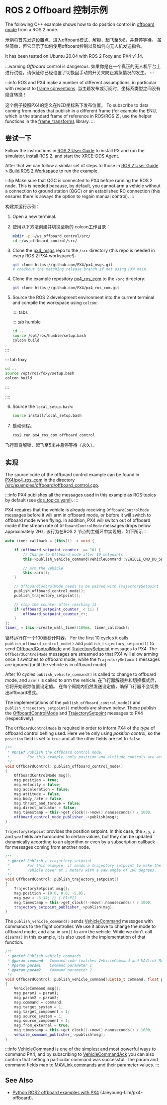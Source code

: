 # ROS 2 Offboard 控制示例

The following C++ example shows how to do position control in [offboard mode](../flight_modes/offboard.md) from a ROS 2 node.

示例将首先发送设置点、进入offboard模式、解锁、起飞至5米，并悬停等待。
虽然简单，但它显示了如何使用offboard控制以及如何向无人机发送指令。

It has been tested on Ubuntu 20.04 with ROS 2 Foxy and PX4 v1.14.

:::warning
_Offboard_ control is dangerous.
如果你是在一个真正的无人机平台上进行试验，请保证你已经设置了切换回手动的开关来防止紧急情况的发生。
:::

:::info
ROS and PX4 make a number of different assumptions, in particular with respect to [frame conventions](../ros/external_position_estimation.md#reference-frames-and-ros).
当主题发布或订阅时，坐标系类型之间没有隐含转换！

这个例子按照PX4的定义在NED坐标系下发布位置。
To subscribe to data coming from nodes that publish in a different frame (for example the ENU, which is the standard frame of reference in ROS/ROS 2), use the helper functions in the [frame_transforms](https://github.com/PX4/px4_ros_com/blob/main/src/lib/frame_transforms.cpp) library.
:::

## 尝试一下

Follow the instructions in [ROS 2 User Guide](../ros2/user_guide.md) to install PX and run the simulator, install ROS 2, and start the XRCE-DDS Agent.

After that we can follow a similar set of steps to those in [ROS 2 User Guide > Build ROS 2 Workspace](../ros2/user_guide.md#build-ros-2-workspace) to run the example.

:::tip
Make sure that QGC is connected to PX4 before running the ROS 2 node.
This is needed because, by default, you cannot arm a vehicle without a connection to ground station (QGC) or an established RC connection (this ensures there is always the option to regain manual control).
:::

构建并运行示例：

1. Open a new terminal.

2. 使用以下方法创建并切换至新的 colcon工作目录：

   ```sh
   mkdir -p ~/ws_offboard_control/src/
   cd ~/ws_offboard_control/src/
   ```

3. Clone the [px4_msgs](https://github.com/PX4/px4_msgs) repo to the `/src` directory (this repo is needed in every ROS 2 PX4 workspace!):

   ```sh
   git clone https://github.com/PX4/px4_msgs.git
   # checkout the matching release branch if not using PX4 main.
   ```

4. Clone the example repository [px4_ros_com](https://github.com/PX4/px4_ros_com) to the `/src` directory:

   ```sh
   git clone https://github.com/PX4/px4_ros_com.git
   ```

5. Source the ROS 2 development environment into the current terminal and compile the workspace using `colcon`:

   :::: tabs

   ::: tab humble

   ```sh
   cd ..
   source /opt/ros/humble/setup.bash
   colcon build
   ```


:::

   ::: tab foxy

   ```sh
   cd ..
   source /opt/ros/foxy/setup.bash
   colcon build
   ```


:::

   ::::

6. Source the `local_setup.bash`:

   ```sh
   source install/local_setup.bash
   ```

7. 启动例程。

   ```
   ros2 run px4_ros_com offboard_control
   ```

飞行器将解锁、起飞至5米并悬停等待（永久）。

## 实现

The source code of the offboard control example can be found in [PX4/px4_ros_com](https://github.com/PX4/px4_ros_com) in the directory [/src/examples/offboard/offboard_control.cpp](https://github.com/PX4/px4_ros_com/blob/main/src/examples/offboard/offboard_control.cpp).

:::info
PX4 publishes all the messages used in this example as ROS topics by default (see [dds_topics.yaml](https://github.com/PX4/PX4-Autopilot/blob/main/src/modules/uxrce_dds_client/dds_topics.yaml)).
:::

PX4 requires that the vehicle is already receiving `OffboardControlMode` messages before it will arm in offboard mode, or before it will switch to offboard mode when flying.
In addition, PX4 will switch out of offboard mode if the stream rate of `OffboardControlMode` messages drops below approximately 2Hz.
该行为在ROS 2 节点的主循环中实现的，如下所示：

```cpp
auto timer_callback = [this]() -> void {

	if (offboard_setpoint_counter_ == 10) {
		// Change to Offboard mode after 10 setpoints
		this->publish_vehicle_command(VehicleCommand::VEHICLE_CMD_DO_SET_MODE, 1, 6);

		// Arm the vehicle
		this->arm();
	}

	// OffboardControlMode needs to be paired with TrajectorySetpoint
	publish_offboard_control_mode();
	publish_trajectory_setpoint();

	// stop the counter after reaching 11
	if (offboard_setpoint_counter_ < 11) {
		offboard_setpoint_counter_++;
	}
};
timer_ = this->create_wall_timer(100ms, timer_callback);
```

循环运行在一个100毫秒计时器。
For the first 10 cycles it calls `publish_offboard_control_mode()` and `publish_trajectory_setpoint()` to send [OffboardControlMode](../msg_docs/OffboardControlMode.md) and [TrajectorySetpoint](../msg_docs/TrajectorySetpoint.md) messages to PX4.
The `OffboardControlMode` messages are streamed so that PX4 will allow arming once it switches to offboard mode, while the `TrajectorySetpoint` messages are ignored (until the vehicle is in offboard mode).

After 10 cycles `publish_vehicle_command()` is called to change to offboard mode, and `arm()` is called to arm the vehicle.
在飞行器解锁并和切换模式后，它将开始跟踪位置设定值。
在每个周期内仍然发送设定值，确保飞行器不会切换出offboard模式。

The implementations of the `publish_offboard_control_mode()` and `publish_trajectory_setpoint()` methods are shown below.
These publish the [OffboardControlMode](../msg_docs/OffboardControlMode.md) and [TrajectorySetpoint](../msg_docs/TrajectorySetpoint.md) messages to PX4 (respectively).

The `OffboardControlMode` is required in order to inform PX4 of the _type_ of offboard control behing used.
Here we're only using _position control_, so the `position` field is set to `true` and all the other fields are set to `false`.

```cpp
/**
 * @brief Publish the offboard control mode.
 *        For this example, only position and altitude controls are active.
 */
void OffboardControl::publish_offboard_control_mode()
{
	OffboardControlMode msg{};
	msg.position = true;
	msg.velocity = false;
	msg.acceleration = false;
	msg.attitude = false;
	msg.body_rate = false;
	msg.thrust_and_torque = false;
	msg.direct_actuator = false;
	msg.timestamp = this->get_clock()->now().nanoseconds() / 1000;
	offboard_control_mode_publisher_->publish(msg);
}
```

`TrajectorySetpoint` provides the position setpoint.
In this case, the `x`, `y`, `z` and `yaw` fields are hardcoded to certain values, but they can be updated dynamically according to an algorithm or even by a subscription callback for messages coming from another node.

```cpp
/**
 * @brief Publish a trajectory setpoint
 *        For this example, it sends a trajectory setpoint to make the
 *        vehicle hover at 5 meters with a yaw angle of 180 degrees.
 */
void OffboardControl::publish_trajectory_setpoint()
{
	TrajectorySetpoint msg{};
	msg.position = {0.0, 0.0, -5.0};
	msg.yaw = -3.14; // [-PI:PI]
	msg.timestamp = this->get_clock()->now().nanoseconds() / 1000;
	trajectory_setpoint_publisher_->publish(msg);
}
```

The `publish_vehicle_command()` sends [VehicleCommand](../msg_docs/VehicleCommand.md) messages with commands to the flight controller.
We use it above to change the mode to offboard mode, and also in `arm()` to arm the vehicle.
While we don't call `disarm()` in this example, it is also used in the implementation of that function.

```cpp
/**
 * @brief Publish vehicle commands
 * @param command   Command code (matches VehicleCommand and MAVLink MAV_CMD codes)
 * @param param1    Command parameter 1
 * @param param2    Command parameter 2
 */
void OffboardControl::publish_vehicle_command(uint16_t command, float param1, float param2)
{
	VehicleCommand msg{};
	msg.param1 = param1;
	msg.param2 = param2;
	msg.command = command;
	msg.target_system = 1;
	msg.target_component = 1;
	msg.source_system = 1;
	msg.source_component = 1;
	msg.from_external = true;
	msg.timestamp = this->get_clock()->now().nanoseconds() / 1000;
	vehicle_command_publisher_->publish(msg);
}
```

:::info
[VehicleCommand](../msg_docs/VehicleCommand.md) is one of the simplest and most powerful ways to command PX4, and by subscribing to [VehicleCommandAck](../msg_docs/VehicleCommandAck.md) you can also confirm that setting a particular command was successful.
The param and command fields map to [MAVLink commands](https://mavlink.io/en/messages/common.html#mav_commands) and their parameter values.
:::

## See Also

- [Python ROS2 offboard examples with PX4](https://github.com/Jaeyoung-Lim/px4-offboard) (Jaeyoung-Lim/px4-offboard).
